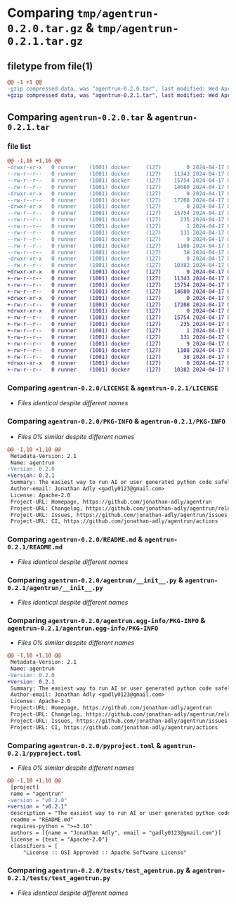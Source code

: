 # Comparing `tmp/agentrun-0.2.0.tar.gz` & `tmp/agentrun-0.2.1.tar.gz`

## filetype from file(1)

```diff
@@ -1 +1 @@
-gzip compressed data, was "agentrun-0.2.0.tar", last modified: Wed Apr 17 02:15:23 2024, max compression
+gzip compressed data, was "agentrun-0.2.1.tar", last modified: Wed Apr 17 02:27:32 2024, max compression
```

## Comparing `agentrun-0.2.0.tar` & `agentrun-0.2.1.tar`

### file list

```diff
@@ -1,16 +1,16 @@
-drwxr-xr-x   0 runner    (1001) docker     (127)        0 2024-04-17 02:15:23.533288 agentrun-0.2.0/
--rw-r--r--   0 runner    (1001) docker     (127)    11343 2024-04-17 02:15:17.000000 agentrun-0.2.0/LICENSE
--rw-r--r--   0 runner    (1001) docker     (127)    15754 2024-04-17 02:15:23.533288 agentrun-0.2.0/PKG-INFO
--rw-r--r--   0 runner    (1001) docker     (127)    14680 2024-04-17 02:15:17.000000 agentrun-0.2.0/README.md
-drwxr-xr-x   0 runner    (1001) docker     (127)        0 2024-04-17 02:15:23.529288 agentrun-0.2.0/agentrun/
--rw-r--r--   0 runner    (1001) docker     (127)    17208 2024-04-17 02:15:17.000000 agentrun-0.2.0/agentrun/__init__.py
-drwxr-xr-x   0 runner    (1001) docker     (127)        0 2024-04-17 02:15:23.533288 agentrun-0.2.0/agentrun.egg-info/
--rw-r--r--   0 runner    (1001) docker     (127)    15754 2024-04-17 02:15:23.000000 agentrun-0.2.0/agentrun.egg-info/PKG-INFO
--rw-r--r--   0 runner    (1001) docker     (127)      235 2024-04-17 02:15:23.000000 agentrun-0.2.0/agentrun.egg-info/SOURCES.txt
--rw-r--r--   0 runner    (1001) docker     (127)        1 2024-04-17 02:15:23.000000 agentrun-0.2.0/agentrun.egg-info/dependency_links.txt
--rw-r--r--   0 runner    (1001) docker     (127)      131 2024-04-17 02:15:23.000000 agentrun-0.2.0/agentrun.egg-info/requires.txt
--rw-r--r--   0 runner    (1001) docker     (127)        9 2024-04-17 02:15:23.000000 agentrun-0.2.0/agentrun.egg-info/top_level.txt
--rw-r--r--   0 runner    (1001) docker     (127)     1108 2024-04-17 02:15:17.000000 agentrun-0.2.0/pyproject.toml
--rw-r--r--   0 runner    (1001) docker     (127)       38 2024-04-17 02:15:23.533288 agentrun-0.2.0/setup.cfg
-drwxr-xr-x   0 runner    (1001) docker     (127)        0 2024-04-17 02:15:23.533288 agentrun-0.2.0/tests/
--rw-r--r--   0 runner    (1001) docker     (127)    10382 2024-04-17 02:15:17.000000 agentrun-0.2.0/tests/test_agentrun.py
+drwxr-xr-x   0 runner    (1001) docker     (127)        0 2024-04-17 02:27:32.794897 agentrun-0.2.1/
+-rw-r--r--   0 runner    (1001) docker     (127)    11343 2024-04-17 02:27:26.000000 agentrun-0.2.1/LICENSE
+-rw-r--r--   0 runner    (1001) docker     (127)    15754 2024-04-17 02:27:32.794897 agentrun-0.2.1/PKG-INFO
+-rw-r--r--   0 runner    (1001) docker     (127)    14680 2024-04-17 02:27:26.000000 agentrun-0.2.1/README.md
+drwxr-xr-x   0 runner    (1001) docker     (127)        0 2024-04-17 02:27:32.790897 agentrun-0.2.1/agentrun/
+-rw-r--r--   0 runner    (1001) docker     (127)    17208 2024-04-17 02:27:26.000000 agentrun-0.2.1/agentrun/__init__.py
+drwxr-xr-x   0 runner    (1001) docker     (127)        0 2024-04-17 02:27:32.794897 agentrun-0.2.1/agentrun.egg-info/
+-rw-r--r--   0 runner    (1001) docker     (127)    15754 2024-04-17 02:27:32.000000 agentrun-0.2.1/agentrun.egg-info/PKG-INFO
+-rw-r--r--   0 runner    (1001) docker     (127)      235 2024-04-17 02:27:32.000000 agentrun-0.2.1/agentrun.egg-info/SOURCES.txt
+-rw-r--r--   0 runner    (1001) docker     (127)        1 2024-04-17 02:27:32.000000 agentrun-0.2.1/agentrun.egg-info/dependency_links.txt
+-rw-r--r--   0 runner    (1001) docker     (127)      131 2024-04-17 02:27:32.000000 agentrun-0.2.1/agentrun.egg-info/requires.txt
+-rw-r--r--   0 runner    (1001) docker     (127)        9 2024-04-17 02:27:32.000000 agentrun-0.2.1/agentrun.egg-info/top_level.txt
+-rw-r--r--   0 runner    (1001) docker     (127)     1108 2024-04-17 02:27:26.000000 agentrun-0.2.1/pyproject.toml
+-rw-r--r--   0 runner    (1001) docker     (127)       38 2024-04-17 02:27:32.794897 agentrun-0.2.1/setup.cfg
+drwxr-xr-x   0 runner    (1001) docker     (127)        0 2024-04-17 02:27:32.794897 agentrun-0.2.1/tests/
+-rw-r--r--   0 runner    (1001) docker     (127)    10382 2024-04-17 02:27:26.000000 agentrun-0.2.1/tests/test_agentrun.py
```

### Comparing `agentrun-0.2.0/LICENSE` & `agentrun-0.2.1/LICENSE`

 * *Files identical despite different names*

### Comparing `agentrun-0.2.0/PKG-INFO` & `agentrun-0.2.1/PKG-INFO`

 * *Files 0% similar despite different names*

```diff
@@ -1,10 +1,10 @@
 Metadata-Version: 2.1
 Name: agentrun
-Version: 0.2.0
+Version: 0.2.1
 Summary: The easiest way to run AI or user generated python code safely in a docker container
 Author-email: Jonathan Adly <gadly0123@gmail.com>
 License: Apache-2.0
 Project-URL: Homepage, https://github.com/jonathan-adly/agentrun
 Project-URL: Changelog, https://github.com/jonathan-adly/agentrun/releases
 Project-URL: Issues, https://github.com/jonathan-adly/agentrun/issues
 Project-URL: CI, https://github.com/jonathan-adly/agentrun/actions
```

### Comparing `agentrun-0.2.0/README.md` & `agentrun-0.2.1/README.md`

 * *Files identical despite different names*

### Comparing `agentrun-0.2.0/agentrun/__init__.py` & `agentrun-0.2.1/agentrun/__init__.py`

 * *Files identical despite different names*

### Comparing `agentrun-0.2.0/agentrun.egg-info/PKG-INFO` & `agentrun-0.2.1/agentrun.egg-info/PKG-INFO`

 * *Files 0% similar despite different names*

```diff
@@ -1,10 +1,10 @@
 Metadata-Version: 2.1
 Name: agentrun
-Version: 0.2.0
+Version: 0.2.1
 Summary: The easiest way to run AI or user generated python code safely in a docker container
 Author-email: Jonathan Adly <gadly0123@gmail.com>
 License: Apache-2.0
 Project-URL: Homepage, https://github.com/jonathan-adly/agentrun
 Project-URL: Changelog, https://github.com/jonathan-adly/agentrun/releases
 Project-URL: Issues, https://github.com/jonathan-adly/agentrun/issues
 Project-URL: CI, https://github.com/jonathan-adly/agentrun/actions
```

### Comparing `agentrun-0.2.0/pyproject.toml` & `agentrun-0.2.1/pyproject.toml`

 * *Files 0% similar despite different names*

```diff
@@ -1,10 +1,10 @@
 [project]
 name = "agentrun"
-version = "v0.2.0"
+version = "v0.2.1"
 description = "The easiest way to run AI or user generated python code safely in a docker container"
 readme = "README.md"
 requires-python = ">=3.10"
 authors = [{name = "Jonathan Adly", email = "gadly0123@gmail.com"}]
 license = {text = "Apache-2.0"}
 classifiers = [
     "License :: OSI Approved :: Apache Software License"
```

### Comparing `agentrun-0.2.0/tests/test_agentrun.py` & `agentrun-0.2.1/tests/test_agentrun.py`

 * *Files identical despite different names*

